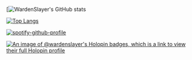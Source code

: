 [![WardenSlayer's GitHub stats](https://github-readme-stats-two-gold-42.vercel.app/api?username=wardenslayer&show_icons=true&theme=onedark)

[![Top Langs](https://github-readme-stats-two-gold-42.vercel.app/api/top-langs/?username=wardenslayer&layout=compact&theme=onedark)](https://github.com/anuraghazra/github-readme-stats)



[![spotify-github-profile](https://spotify-github-profile.vercel.app/api/view?uid=1216104368&cover_image=true&theme=natemoo-re&show_offline=true&background_color=000000&interchange=true&bar_color=53b14f&bar_color_cover=true)](https://spotify-github-profile.vercel.app/api/view?uid=1216104368&redirect=true)

[![An image of @wardenslayer's Holopin badges, which is a link to view their full Holopin profile](https://holopin.me/wardenslayer)](https://holopin.io/@wardenslayer)
